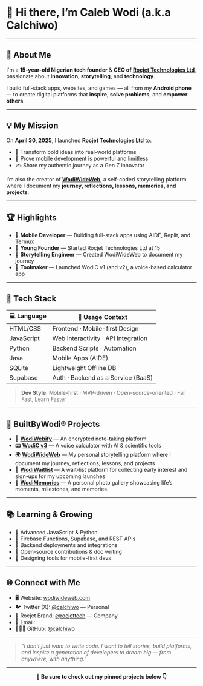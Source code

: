 # 👋 Hi there, I’m Caleb Wodi (a.k.a Calchiwo)

---

## 🧠 About Me

I'm a **15-year-old Nigerian tech founder** & **CEO of** [**Rocjet Technologies Ltd**](https://github.com/Calchiwo/rocjettech), passionate about **innovation**, **storytelling**, and **technology**.

I build full-stack apps, websites, and games — all from my **Android phone** — to create digital platforms that **inspire**, **solve problems**, and **empower others**.

---

## 💡 My Mission

On **April 30, 2025**, I launched **Rocjet Technologies Ltd** to:

- 🚀 Transform bold ideas into real-world platforms  
- 📱 Prove mobile development is powerful and limitless  
- ✍️ Share my authentic journey as a Gen Z innovator  

I’m also the creator of **[WodiWideWeb](https://calchiwo.github.io/WodiWideWeb)**, a self-coded storytelling platform where I document my **journey, reflections, lessons, memories, and projects**.

---

## 🏆 Highlights

- 📱 **Mobile Developer** — Building full-stack apps using AIDE, Replit, and Termux  
- 🚀 **Young Founder** — Started Rocjet Technologies Ltd at 15  
- 📝 **Storytelling Engineer** — Created WodiWideWeb to document my journey  
- 🧠 **Toolmaker** — Launched WodiC v1 (and v2), a voice-based calculator app  

---

## 🧰 Tech Stack

| 💻 Language | 🔧 Usage Context                        |
|------------|------------------------------------------|
| HTML/CSS   | Frontend · Mobile-first Design           |
| JavaScript | Web Interactivity · API Integration      |
| Python     | Backend Scripts · Automation             |
| Java       | Mobile Apps (AIDE)                       |
| SQLite     | Lightweight Offline DB                   |
| Supabase   | Auth · Backend as a Service (BaaS)       |

> **Dev Style**: Mobile-first · MVP-driven · Open-source-oriented · Fail Fast, Learn Faster

---

## 🚧 BuiltByWodi® Projects

- 🔐 [**WodiWebify**](https://github.com/Calchiwo/WodiWebify) — An encrypted note-taking platform 
- 📟 [**WodiC v3**](https://github.com/Calchiwo/WodiC) — A voice calculator with AI & scientific tools  
- 🌍 [**WodiWideWeb**](https://wodiwideweb.netlify.app) — My personal storytelling platform where I document my journey, reflections, lessons, and projects  
- 🧪 [**WodiWaitlist**](https://wodiwaitlist.netlify.app)  — A wait-list platform for collecting early interest and sign-ups for my upcoming launches 
- 📸 [**WodiMemories**](https://wodimemories.netlify.app) — A personal photo gallery showcasing life’s moments, milestones, and memories.

---

## 📚 Learning & Growing

- 🔹 Advanced JavaScript & Python  
- 🔹 Firebase Functions, Supabase, and REST APIs  
- 🔹 Backend deployments and integrations  
- 🔹 Open-source contributions & doc writing  
- 🔹 Designing tools for mobile-first devs  

---

## 🌐 Connect with Me

- 🖥️ Website: [wodiwideweb.com](https://calchiwo.github.io/WodiWideWeb)  
- 🐦 Twitter (X): [@calchiwo](https://x.com/calchiwo) — Personal  
- 🚀 Rocjet Brand: [@rocjettech](https://x.com/rocjettech) — Company  
- 📧 Email:  
- 👨🏽‍💻 GitHub: [@calchiwo](https://github.com/Calchiwo)  

---

> _“I don’t just want to write code. I want to tell stories, build platforms, and inspire a generation of developers to dream big — from anywhere, with anything.”_

---

<p align="center"><strong>📌 Be sure to check out my pinned projects below 👇</strong></p>
